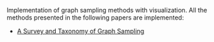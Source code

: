 Implementation of graph sampling methods with visualization. All the methods presented in the following papers are implemented:
- [A Survey and Taxonomy of Graph Sampling](https://arxiv.org/abs/1308.5865)
